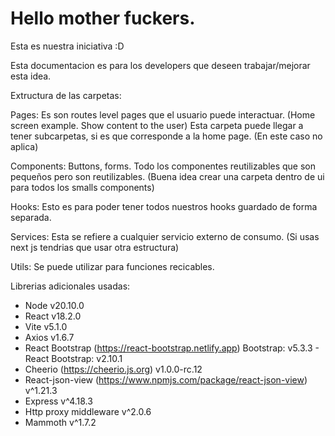 # Hello mother fuckers.

Esta es nuestra iniciativa :D

Esta documentacion es para los developers que deseen trabajar/mejorar esta idea.

Extructura de las carpetas:

Pages: Es son routes level pages que el usuario puede interactuar. (Home screen example. Show content to the user) Esta carpeta puede llegar a tener subcarpetas, si es que corresponde a la home page. (En este caso no aplica)

Components: Buttons, forms. Todo los componentes reutilizables que son pequeños pero son reutilizables. (Buena idea crear una carpeta dentro de ui para todos los smalls components)

Hooks: Esto es para poder tener todos nuestros hooks guardado de forma separada.

Services: Esta se refiere a cualquier servicio externo de consumo. (Si usas next js tendrias que usar otra estructura)

Utils: Se puede utilizar para funciones recicables.

Librerias adicionales usadas:

- Node v20.10.0
- React v18.2.0
- Vite v5.1.0
- Axios v1.6.7
- React Bootstrap (https://react-bootstrap.netlify.app) Bootstrap: v5.3.3 - React Bootstrap: v2.10.1
- Cheerio (https://cheerio.js.org) v1.0.0-rc.12
- React-json-view (https://www.npmjs.com/package/react-json-view) v^1.21.3
- Express v^4.18.3
- Http proxy middleware v^2.0.6
- Mammoth v^1.7.2